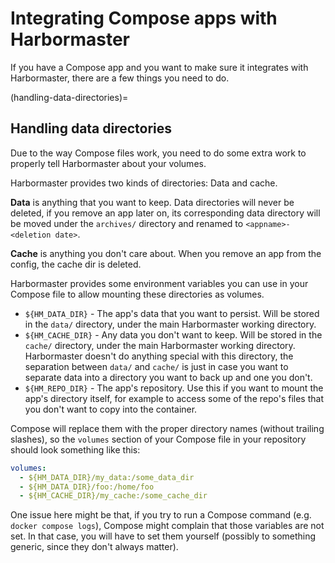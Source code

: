 # Integrating Compose apps with Harbormaster

If you have a Compose app and you want to make sure it integrates with Harbormaster,
there are a few things you need to do.


(handling-data-directories)=
## Handling data directories

Due to the way Compose files work, you need to do some extra work to properly
tell Harbormaster about your volumes.

Harbormaster provides two kinds of directories: Data and cache.

**Data** is anything that you want to keep. Data directories will never be deleted,
if you remove an app later on, its corresponding data directory will be moved
under the `archives/` directory and renamed to `<appname>-<deletion date>`.

**Cache** is anything you don't care about. When you remove an app from the config,
the cache dir is deleted.

Harbormaster provides some environment variables you can use in your Compose file to
allow mounting these directories as volumes.

* `${HM_DATA_DIR}` - The app's data that you want to persist. Will be stored in the
  `data/` directory, under the main Harbormaster working directory.
* `${HM_CACHE_DIR}` - Any data you don't want to keep. Will be stored in the `cache/`
  directory, under the main Harbormaster working directory. Harbormaster doesn't do
  anything special with this directory, the separation between `data/` and `cache/` is
  just in case you want to separate data into a directory you want to back up and one
  you don't.
* `${HM_REPO_DIR}` - The app's repository. Use this if you want to mount the app's
  directory itself, for example to access some of the repo's files that you don't want
  to copy into the container.

Compose will replace them with the proper directory names (without trailing slashes), so
the `volumes` section of your Compose file in your repository should look something like
this:

```yaml
volumes:
  - ${HM_DATA_DIR}/my_data:/some_data_dir
  - ${HM_DATA_DIR}/foo:/home/foo
  - ${HM_CACHE_DIR}/my_cache:/some_cache_dir
```

One issue here might be that, if you try to run a Compose command (e.g. `docker compose
logs`), Compose might complain that those variables are not set. In that case, you will
have to set them yourself (possibly to something generic, since they don't always
matter).
